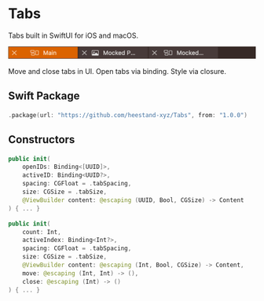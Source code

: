 # Tabs

Tabs built in SwiftUI for iOS and macOS.

![](https://github.com/heestand-xyz/Tabs/blob/main/Assets/Tabs.png?raw=true)

Move and close tabs in UI. Open tabs via binding. Style via closure.

## Swift Package

```swift
.package(url: "https://github.com/heestand-xyz/Tabs", from: "1.0.0")
```

## Constructors

```swift
public init(
    openIDs: Binding<[UUID]>,
    activeID: Binding<UUID?>,
    spacing: CGFloat = .tabSpacing,
    size: CGSize = .tabSize,
    @ViewBuilder content: @escaping (UUID, Bool, CGSize) -> Content
) { ... }
```

```swift
public init(
    count: Int,
    activeIndex: Binding<Int?>,
    spacing: CGFloat = .tabSpacing,
    size: CGSize = .tabSize,
    @ViewBuilder content: @escaping (Int, Bool, CGSize) -> Content,
    move: @escaping (Int, Int) -> (),
    close: @escaping (Int) -> ()
) { ... }
```
